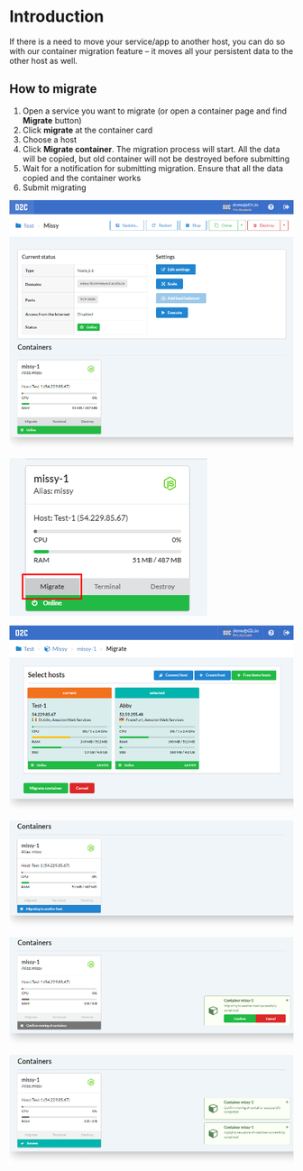 # Introduction

If there is a need to move your service/app to another host, you can do so with our container migration feature – it moves all your persistent data to the other host as well.

## How to migrate

1. Open a service you want to migrate (or open a container page and find **Migrate** button)
2. Click **migrate** at the container card
3. Choose a host
4. Click **Migrate container**. The migration process will start. All the data will be copied, but old container will not be destroyed before submitting
5. Wait for a notification for submitting migration. Ensure that all the data copied and the container works
6. Submit migrating

![Migrating - first step](../img/migrate.png)

![Migrating - click migrate](../img/migrate_button.png)

![Migrating - choose a host and submit](../img/migrate_submit.png)

![Migrating - process starts](../img/migrating.png)

![Migrating - confirmation](../img/migrating_confirm.png)

![Migrating - done](../img/migrating_done.png)
